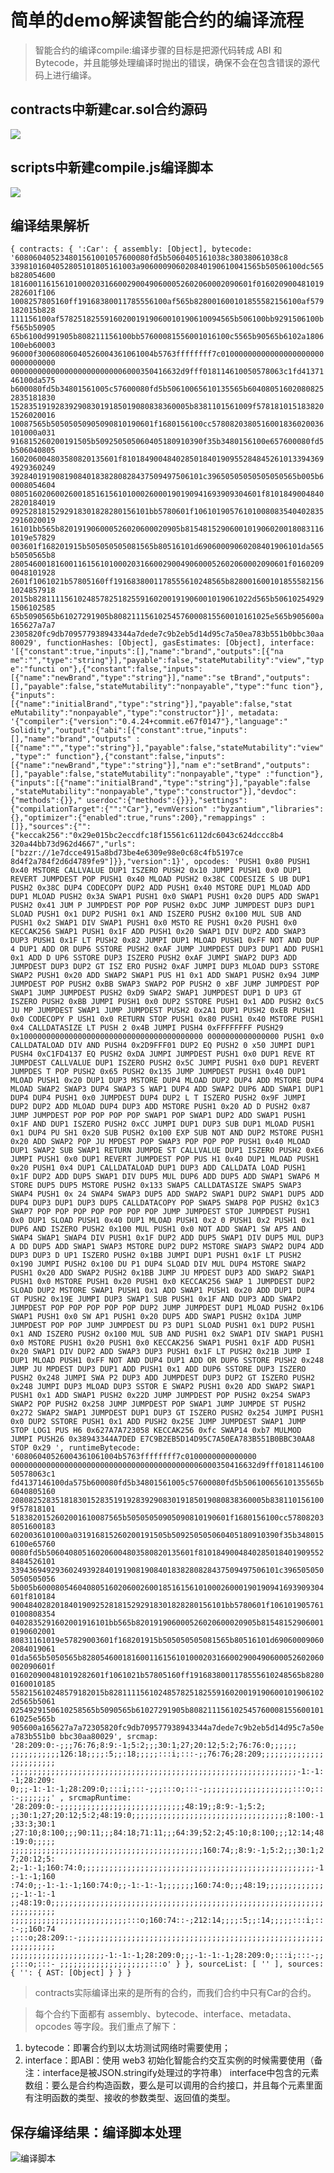 # 简单的demo解读智能合约的编译流程

> 智能合约的编译compile:编译步骤的目标是把源代码转成 ABI 和 Bytecode，并且能够处理编译时抛出的错误，确保不会在包含错误的源代码上进行编译。

## contracts中新建car.sol合约源码
![](images/jinjie2_1.png)

## scripts中新建compile.js编译脚本
![](images/jinjie2_2.png)

## 编译结果解析
``
{ contracts:
   { ':Car':
      { assembly: [Object],
        bytecode: '608060405234801561001057600080fd5b5060405161038c38038061038c8
3398101604052805101805161003a906000906020840190610041565b50506100dc565b828054600
181600116156101000203166002900490600052602060002090601f016020900481019282601f106
1008257805160ff19168380011785556100af565b828001600101855582156100af579182015b828
111156100af578251825591602001919060010190610094565b506100bb9291506100bf565b50905
65b6100d991905b808211156100bb57600081556001016100c5565b90565b6102a1806100eb60003
96000f30060806040526004361061004b5763ffffffff7c010000000000000000000000000000000
00000000000000000000000006000350416632d9fff018114610050578063c1fd4137146100da575
b600080fd5b34801561005c57600080fd5b50610065610135565b604080516020808252835181830
1528351919283929083019185019080838360005b8381101561009f5781810151838201526020016
10087565b50505050905090810190601f1680156100cc5780820380516001836020036101000a031
916815260200191505b509250505060405180910390f35b3480156100e657600080fd5b506040805
160206004803580820135601f8101849004840285018401909552848452610133943694929360249
3928401919081908401838280828437509497506101c39650505050505050565b005b60008054604
08051602060026001851615610100026000190190941693909304601f81018490048402820184019
0925281815292918301828280156101bb5780601f106101905761010080835404028352916020019
16101bb565b820191906000526020600020905b81548152906001019060200180831161019e57829
003601f168201915b505050505081565b80516101d69060009060208401906101da565b5050565b8
28054600181600116156101000203166002900490600052602060002090601f01602090048101928
2601f1061021b57805160ff1916838001178555610248565b8280016001018555821561024857918
2015b8281111561024857825182559160200191906001019061022d565b506102549291506102585
65b5090565b61027291905b80821115610254576000815560010161025e565b905600a165627a7a7
2305820fc9db709577938943344a7dede7c9b2eb5d14d95c7a50ea783b551b0bbc30aa80029',
        functionHashes: [Object],
        gasEstimates: [Object],
        interface: '[{"constant":true,"inputs":[],"name":"brand","outputs":[{"na
me":"","type":"string"}],"payable":false,"stateMutability":"view","type":"functi
on"},{"constant":false,"inputs":[{"name":"newBrand","type":"string"}],"name":"se
tBrand","outputs":[],"payable":false,"stateMutability":"nonpayable","type":"func
tion"},{"inputs":[{"name":"initialBrand","type":"string"}],"payable":false,"stat
eMutability":"nonpayable","type":"constructor"}]',
        metadata: '{"compiler":{"version":"0.4.24+commit.e67f0147"},"language":"
Solidity","output":{"abi":[{"constant":true,"inputs":[],"name":"brand","outputs"
:[{"name":"","type":"string"}],"payable":false,"stateMutability":"view","type":"
function"},{"constant":false,"inputs":[{"name":"newBrand","type":"string"}],"nam
e":"setBrand","outputs":[],"payable":false,"stateMutability":"nonpayable","type"
:"function"},{"inputs":[{"name":"initialBrand","type":"string"}],"payable":false
,"stateMutability":"nonpayable","type":"constructor"}],"devdoc":{"methods":{}},"
userdoc":{"methods":{}}},"settings":{"compilationTarget":{"":"Car"},"evmVersion"
:"byzantium","libraries":{},"optimizer":{"enabled":true,"runs":200},"remappings"
:[]},"sources":{"":{"keccak256":"0x29e015bc2eccdfc18f15561c6112dc6043c624dccc8b4
320a44bb73d962d4667","urls":["bzzr://1e7dcce4915a8bd73be4e6309e98e0c68c4fb5197ce
8d4f2a784f2d6d4789fe9"]}},"version":1}',
        opcodes: 'PUSH1 0x80 PUSH1 0x40 MSTORE CALLVALUE DUP1 ISZERO PUSH2 0x10
JUMPI PUSH1 0x0 DUP1 REVERT JUMPDEST POP PUSH1 0x40 MLOAD PUSH2 0x38C CODESIZE S
UB DUP1 PUSH2 0x38C DUP4 CODECOPY DUP2 ADD PUSH1 0x40 MSTORE DUP1 MLOAD ADD DUP1
 MLOAD PUSH2 0x3A SWAP1 PUSH1 0x0 SWAP1 PUSH1 0x20 DUP5 ADD SWAP1 PUSH2 0x41 JUM
P JUMPDEST POP POP PUSH2 0xDC JUMP JUMPDEST DUP3 DUP1 SLOAD PUSH1 0x1 DUP2 PUSH1
 0x1 AND ISZERO PUSH2 0x100 MUL SUB AND PUSH1 0x2 SWAP1 DIV SWAP1 PUSH1 0x0 MSTO
RE PUSH1 0x20 PUSH1 0x0 KECCAK256 SWAP1 PUSH1 0x1F ADD PUSH1 0x20 SWAP1 DIV DUP2
 ADD SWAP3 DUP3 PUSH1 0x1F LT PUSH2 0x82 JUMPI DUP1 MLOAD PUSH1 0xFF NOT AND DUP
4 DUP1 ADD OR DUP6 SSTORE PUSH2 0xAF JUMP JUMPDEST DUP3 DUP1 ADD PUSH1 0x1 ADD D
UP6 SSTORE DUP3 ISZERO PUSH2 0xAF JUMPI SWAP2 DUP3 ADD JUMPDEST DUP3 DUP2 GT ISZ
ERO PUSH2 0xAF JUMPI DUP3 MLOAD DUP3 SSTORE SWAP2 PUSH1 0x20 ADD SWAP2 SWAP1 PUS
H1 0x1 ADD SWAP1 PUSH2 0x94 JUMP JUMPDEST POP PUSH2 0xBB SWAP3 SWAP2 POP PUSH2 0
xBF JUMP JUMPDEST POP SWAP1 JUMP JUMPDEST PUSH2 0xD9 SWAP2 SWAP1 JUMPDEST DUP1 D
UP3 GT ISZERO PUSH2 0xBB JUMPI PUSH1 0x0 DUP2 SSTORE PUSH1 0x1 ADD PUSH2 0xC5 JU
MP JUMPDEST SWAP1 JUMP JUMPDEST PUSH2 0x2A1 DUP1 PUSH2 0xEB PUSH1 0x0 CODECOPY P
USH1 0x0 RETURN STOP PUSH1 0x80 PUSH1 0x40 MSTORE PUSH1 0x4 CALLDATASIZE LT PUSH
2 0x4B JUMPI PUSH4 0xFFFFFFFF PUSH29 0x10000000000000000000000000000000000000000
0000000000000000 PUSH1 0x0 CALLDATALOAD DIV AND PUSH4 0x2D9FFF01 DUP2 EQ PUSH2 0
x50 JUMPI DUP1 PUSH4 0xC1FD4137 EQ PUSH2 0xDA JUMPI JUMPDEST PUSH1 0x0 DUP1 REVE
RT JUMPDEST CALLVALUE DUP1 ISZERO PUSH2 0x5C JUMPI PUSH1 0x0 DUP1 REVERT JUMPDES
T POP PUSH2 0x65 PUSH2 0x135 JUMP JUMPDEST PUSH1 0x40 DUP1 MLOAD PUSH1 0x20 DUP1
 DUP3 MSTORE DUP4 MLOAD DUP2 DUP4 ADD MSTORE DUP4 MLOAD SWAP2 SWAP3 DUP4 SWAP3 S
WAP1 DUP4 ADD SWAP2 DUP6 ADD SWAP1 DUP1 DUP4 DUP4 PUSH1 0x0 JUMPDEST DUP4 DUP2 L
T ISZERO PUSH2 0x9F JUMPI DUP2 DUP2 ADD MLOAD DUP4 DUP3 ADD MSTORE PUSH1 0x20 AD
D PUSH2 0x87 JUMP JUMPDEST POP POP POP POP SWAP1 POP SWAP1 DUP2 ADD SWAP1 PUSH1
0x1F AND DUP1 ISZERO PUSH2 0xCC JUMPI DUP1 DUP3 SUB DUP1 MLOAD PUSH1 0x1 DUP4 PU
SH1 0x20 SUB PUSH2 0x100 EXP SUB NOT AND DUP2 MSTORE PUSH1 0x20 ADD SWAP2 POP JU
MPDEST POP SWAP3 POP POP POP PUSH1 0x40 MLOAD DUP1 SWAP2 SUB SWAP1 RETURN JUMPDE
ST CALLVALUE DUP1 ISZERO PUSH2 0xE6 JUMPI PUSH1 0x0 DUP1 REVERT JUMPDEST POP PUS
H1 0x40 DUP1 MLOAD PUSH1 0x20 PUSH1 0x4 DUP1 CALLDATALOAD DUP1 DUP3 ADD CALLDATA
LOAD PUSH1 0x1F DUP2 ADD DUP5 SWAP1 DIV DUP5 MUL DUP6 ADD DUP5 ADD SWAP1 SWAP6 M
STORE DUP5 DUP5 MSTORE PUSH2 0x133 SWAP5 CALLDATASIZE SWAP5 SWAP3 SWAP4 PUSH1 0x
24 SWAP4 SWAP3 DUP5 ADD SWAP2 SWAP1 DUP2 SWAP1 DUP5 ADD DUP4 DUP3 DUP1 DUP3 DUP5
 CALLDATACOPY POP SWAP5 SWAP8 POP PUSH2 0x1C3 SWAP7 POP POP POP POP POP POP POP
JUMP JUMPDEST STOP JUMPDEST PUSH1 0x0 DUP1 SLOAD PUSH1 0x40 DUP1 MLOAD PUSH1 0x2
0 PUSH1 0x2 PUSH1 0x1 DUP6 AND ISZERO PUSH2 0x100 MUL PUSH1 0x0 NOT ADD SWAP1 SW
AP5 AND SWAP4 SWAP1 SWAP4 DIV PUSH1 0x1F DUP2 ADD DUP5 SWAP1 DIV DUP5 MUL DUP3 A
DD DUP5 ADD SWAP1 SWAP3 MSTORE DUP2 DUP2 MSTORE SWAP3 SWAP2 DUP4 ADD DUP3 DUP3 D
UP1 ISZERO PUSH2 0x1BB JUMPI DUP1 PUSH1 0x1F LT PUSH2 0x190 JUMPI PUSH2 0x100 DU
P1 DUP4 SLOAD DIV MUL DUP4 MSTORE SWAP2 PUSH1 0x20 ADD SWAP2 PUSH2 0x1BB JUMP JU
MPDEST DUP3 ADD SWAP2 SWAP1 PUSH1 0x0 MSTORE PUSH1 0x20 PUSH1 0x0 KECCAK256 SWAP
1 JUMPDEST DUP2 SLOAD DUP2 MSTORE SWAP1 PUSH1 0x1 ADD SWAP1 PUSH1 0x20 ADD DUP1
DUP4 GT PUSH2 0x19E JUMPI DUP3 SWAP1 SUB PUSH1 0x1F AND DUP3 ADD SWAP2 JUMPDEST
POP POP POP POP POP DUP2 JUMP JUMPDEST DUP1 MLOAD PUSH2 0x1D6 SWAP1 PUSH1 0x0 SW
AP1 PUSH1 0x20 DUP5 ADD SWAP1 PUSH2 0x1DA JUMP JUMPDEST POP POP JUMP JUMPDEST DU
P3 DUP1 SLOAD PUSH1 0x1 DUP2 PUSH1 0x1 AND ISZERO PUSH2 0x100 MUL SUB AND PUSH1
0x2 SWAP1 DIV SWAP1 PUSH1 0x0 MSTORE PUSH1 0x20 PUSH1 0x0 KECCAK256 SWAP1 PUSH1
0x1F ADD PUSH1 0x20 SWAP1 DIV DUP2 ADD SWAP3 DUP3 PUSH1 0x1F LT PUSH2 0x21B JUMP
I DUP1 MLOAD PUSH1 0xFF NOT AND DUP4 DUP1 ADD OR DUP6 SSTORE PUSH2 0x248 JUMP JU
MPDEST DUP3 DUP1 ADD PUSH1 0x1 ADD DUP6 SSTORE DUP3 ISZERO PUSH2 0x248 JUMPI SWA
P2 DUP3 ADD JUMPDEST DUP3 DUP2 GT ISZERO PUSH2 0x248 JUMPI DUP3 MLOAD DUP3 SSTOR
E SWAP2 PUSH1 0x20 ADD SWAP2 SWAP1 PUSH1 0x1 ADD SWAP1 PUSH2 0x22D JUMP JUMPDEST
 POP PUSH2 0x254 SWAP3 SWAP2 POP PUSH2 0x258 JUMP JUMPDEST POP SWAP1 JUMP JUMPDE
ST PUSH2 0x272 SWAP2 SWAP1 JUMPDEST DUP1 DUP3 GT ISZERO PUSH2 0x254 JUMPI PUSH1
0x0 DUP2 SSTORE PUSH1 0x1 ADD PUSH2 0x25E JUMP JUMPDEST SWAP1 JUMP STOP LOG1 PUS
H6 0x627A7A723058 KECCAK256 0xfc SWAP14 0xb7 MULMOD JUMPI PUSH26 0x38943344A7DED
E7C9B2EB5D14D95C7A50EA783B551B0BBC30AA8 STOP 0x29 ',
        runtimeBytecode: '60806040526004361061004b5763ffffffff7c0100000000000000
0000000000000000000000000000000000000000006000350416632d9fff018114610050578063c1
fd4137146100da575b600080fd5b34801561005c57600080fd5b50610065610135565b6040805160
208082528351818301528351919283929083019185019080838360005b8381101561009f57818101
5183820152602001610087565b50505050905090810190601f1680156100cc578082038051600183
6020036101000a031916815260200191505b509250505060405180910390f35b3480156100e65760
0080fd5b506040805160206004803580820135601f81018490048402850184019095528484526101
339436949293602493928401919081908401838280828437509497506101c3965050505050505056
5b005b6000805460408051602060026001851615610100026000190190941693909304601f810184
900484028201840190925281815292918301828280156101bb5780601f1061019057610100808354
0402835291602001916101bb565b820191906000526020600020905b815481529060010190602001
80831161019e57829003601f168201915b505050505081565b80516101d690600090602084019061
01da565b5050565b828054600181600116156101000203166002900490600052602060002090601f
016020900481019282601f1061021b57805160ff1916838001178555610248565b82800160010185
558215610248579182015b8281111561024857825182559160200191906001019061022d565b5061
0254929150610258565b5090565b61027291905b80821115610254576000815560010161025e565b
905600a165627a7a72305820fc9db709577938943344a7dede7c9b2eb5d14d95c7a50ea783b551b0
bbc30aa80029',
        srcmap: '28:209:0:-;;;76:76;8:9:-1;5:2;;;30:1;27;20:12;5:2;76:76:0;;;;;;
;;;;;;;;;;;126:18;;;;:5;;:18;;;;;:::i;:::-;;76:76;28:209;;;;;;;;;;;;;;;;;;;;;;;;
;;;;;;;;;;;;;;;;;;;;;;;;;;;;;;;;;;;;;;;;;;;;;;;;;;;;;;;;;;;;;;;;-1:-1:-1;28:209:
0;;;-1:-1:-1;28:209:0;:::i;:::-;;;:::o;:::-;;;;;;;;;;;;;;;;;;;;:::o;:::-;;;;;;;'
,
        srcmapRuntime: '28:209:0:-;;;;;;;;;;;;;;;;;;;;;;;;;;;;48:19;;8:9:-1;5:2;
;;30:1;27;20:12;5:2;48:19:0;;;;;;;;;;;;;;;;;;;;;;;;;;;;;;;;;;;8:100:-1;33:3;30:1
;27:10;8:100;;;90:11;;;84:18;71:11;;;64:39;52:2;45:10;8:100;;;12:14;48:19:0;;;;;
;;;;;;;;;;;;;;;;;;;;;;;;;;;;;;;;;;;;;;;;;;;160:74;;8:9:-1;5:2;;;30:1;27;20:12;5:
2;-1:-1;160:74:0;;;;;;;;;;;;;;;;;;;;;;;;;;;;;;;;;;;;;;;;;;;;;;;;;;;;-1:-1:-1;160
:74:0;;-1:-1:-1;160:74:0;;-1:-1:-1;;;;;;;160:74:0;;;48:19;;;;;;;;;;;;;;;-1:-1:-1
;;48:19:0;;;;;;;;;;;;;;;;;;;;;;;;;;;;;;;;;;;;;;;;;;;;;;;;;;;;;;;;;;;;;;;;;;;;;;;
;;;;;;;;;;;;;;;;;;;;;;;;;;:::o;160:74::-;212:14;;;;:5;;:14;;;;;:::i;:::-;;160:74
;:::o;28:209::-;;;;;;;;;;;;;;;;;;;;;;;;;;;;;;;;;;;;;;;;;;;;;;;;;;;;;;;;;;;;;;;;;
;;;;;;;;;;;;;;;;;;;;;-1:-1:-1;28:209:0;;;-1:-1:-1;28:209:0;:::i;:::-;;;:::o;:::-
;;;;;;;;;;;;;;;;;;;;:::o' } },
  sourceList: [ '' ],
  sources: { '': { AST: [Object] } } }
``
> contracts实际编译出来的是所有的合约，而我们合约中只有Car的合约。

> 每个合约下面都有 assembly、bytecode、interface、metadata、opcodes 等字段。我们重点了解下：
1. bytecode：即署合约到以太坊测试网络时需要使用；
2. interface：即ABI：使用 web3 初始化智能合约交互实例的时候需要使用（备注：interface是被JSON.stringify处理过的字符串）
interface中包含的元素数组：要么是合约构造函数，要么是可以调用的合约接口，并且每个元素里面有注明函数的类型、接收的参数类型、返回值的类型。

## 保存编译结果：编译脚本处理
![编译脚本](images/jinjie2_3.png)



